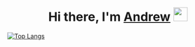 <h1 align="center">Hi there, I'm <a href="https://vk.com/rod196" target="_blank">Andrew</a> 
<img src="https://github.com/blackcater/blackcater/raw/main/images/Hi.gif" height="32"/></h1>

[![Top Langs](https://github-readme-stats.vercel.app/api/top-langs/?username=Andrew-196&layout=compact)](https://github.com/anuraghazra/github-readme-stats)

<!---
Andrew-196/Andrew-196 is a ✨ special ✨ repository because its `README.md` (this file) appears on your GitHub profile.
You can click the Preview link to take a look at your changes.
--->
